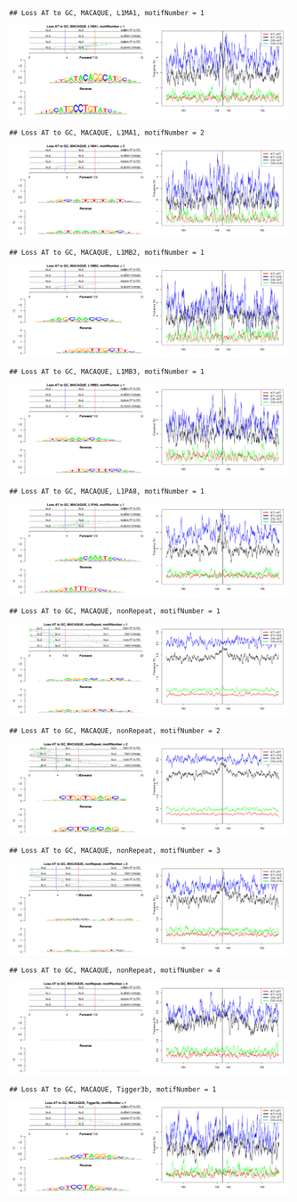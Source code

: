 

```
## Loss AT to GC, MACAQUE, L1MA1, motifNumber = 1
```

![plot of chunk motifPValues](figure/motifPValues-1.png) 

```
## Loss AT to GC, MACAQUE, L1MA1, motifNumber = 2
```

![plot of chunk motifPValues](figure/motifPValues-2.png) 

```
## Loss AT to GC, MACAQUE, L1MB2, motifNumber = 1
```

![plot of chunk motifPValues](figure/motifPValues-3.png) 

```
## Loss AT to GC, MACAQUE, L1MB3, motifNumber = 1
```

![plot of chunk motifPValues](figure/motifPValues-4.png) 

```
## Loss AT to GC, MACAQUE, L1PA8, motifNumber = 1
```

![plot of chunk motifPValues](figure/motifPValues-5.png) 

```
## Loss AT to GC, MACAQUE, nonRepeat, motifNumber = 1
```

![plot of chunk motifPValues](figure/motifPValues-6.png) 

```
## Loss AT to GC, MACAQUE, nonRepeat, motifNumber = 2
```

![plot of chunk motifPValues](figure/motifPValues-7.png) 

```
## Loss AT to GC, MACAQUE, nonRepeat, motifNumber = 3
```

![plot of chunk motifPValues](figure/motifPValues-8.png) 

```
## Loss AT to GC, MACAQUE, nonRepeat, motifNumber = 4
```

![plot of chunk motifPValues](figure/motifPValues-9.png) 

```
## Loss AT to GC, MACAQUE, Tigger3b, motifNumber = 1
```

![plot of chunk motifPValues](figure/motifPValues-10.png) 
  
